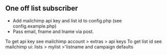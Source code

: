 ## One off list subscriber


- Add mailchimp api key and list id to config.php (see config.example.php)
- Pass email, fname and lname via post.


To get api key see mailchimp account > extras > api keys
To get list id see mailchimp ui: lists > mylist >'listname and campaign defaults
